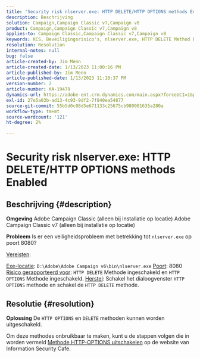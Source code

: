 ```yaml
---
title: 'Security risk nlserver.exe: HTTP DELETE/HTTP OPTIONS methods Enabled'
description: Beschrijving
solution: Campaign,Campaign Classic v7,Campaign v8
product: Campaign,Campaign Classic v7,Campaign v8
applies-to: Campaign Classic,Campaign Classic v7,Campaign v8
keywords: KCS, Beveiligingsrisico's, nlserver.exe, HTTP DELETE Method Enabled, HTTP OPTIONS Method Enabled, FAQ, ACC, Adobe Campaign Classic, Adobe Campaign Classic v7
resolution: Resolution
internal-notes: null
bug: false
article-created-by: Jim Menn
article-created-date: 1/13/2023 11:00:16 PM
article-published-by: Jim Menn
article-published-date: 1/13/2023 11:18:37 PM
version-number: 2
article-number: KA-19479
dynamics-url: https://adobe-ent.crm.dynamics.com/main.aspx?forceUCI=1&pagetype=entityrecord&etn=knowledgearticle&id=c276e805-9693-ed11-aad1-6045bd0065f9
exl-id: 27e5a03b-ad13-4c93-9df2-7f840ea54877
source-git-commit: 55b5d0c08d5e671133c25675cb980001635a280a
workflow-type: tm+mt
source-wordcount: '121'
ht-degree: 2%

---
```


# Security risk nlserver.exe: HTTP DELETE/HTTP OPTIONS methods Enabled

## Beschrijving {#description}


<b>Omgeving</b>
Adobe Campaign Classic (alleen bij installatie op locatie) Adobe Campaign Classic v7 (alleen bij installatie op locatie)

<b>Probleem</b>
Is er een veiligheidsprobleem met betrekking tot `nlserver.exe` op poort 8080?

<u>Vereisten</u>:

<u>Exe-locatie</u>: `D:\Adobe\Adobe Campaign v6\bin\nlserver.exe`
<u>Poort</u>: 8080
<u>Risico gerapporteerd voor</u>: `HTTP DELETE` Methode ingeschakeld en `HTTP OPTIONS` Methode ingeschakeld.
<u>Herstel</u>: Schakel het dialoogvenster `HTTP OPTIONS` methode en schakel de `HTTP DELETE` methode.


## Resolutie {#resolution}


<b>Oplossing</b>
De `HTTP OPTIONS` en `DELETE` methoden kunnen worden uitgeschakeld.

Om deze methodes onbruikbaar te maken, kunt u de stappen volgen die in worden vermeld [Methode HTTP-OPTIONS uitschakelen](https://protonts.wordpress.com/2013/08/15/how-to-disable-http-options-method/) op de website van Information Security Cafe.
